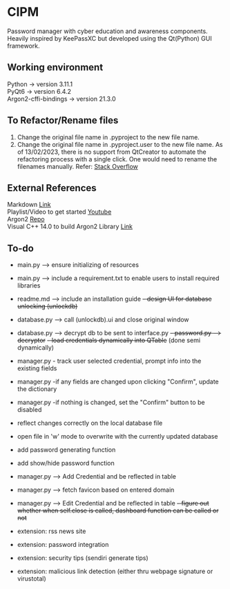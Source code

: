 # CIPM
Password manager with cyber education and awareness components. Heavily inspired by KeePassXC but developed using the Qt(Python) GUI framework.


## Working environment
Python -> version 3.11.1 
<br>PyQt6 -> version 6.4.2
<br>Argon2-cffi-bindings -> version 21.3.0


## To Refactor/Rename files
1. Change the original file name in <projectname>.pyproject to the new file name.
2. Change the original file name in <projectname>.pyproject.user to the new file name.
As of 13/02/2023, there is no support from QtCreator to automate the refactoring process with a single click. One would need to rename the filenames manually. Refer:
[Stack Overflow](https://stackoverflow.com/questions/5528134/how-can-files-and-classes-be-renamed-in-qt-creator)


## External References
Markdown [Link](https://www.markdownguide.org/cheat-sheet/)
<br>Playlist/Video to get started [Youtube](https://www.youtube.com/playlist?list=PL3JVwFmb_BnSOj_OtnKlsc2c7Jcs6boyB)
<br>Argon2 [Repo](https://github.com/p-h-c/phc-winner-argon2#bindings)
<br> Visual C++ 14.0 to build Argon2 Library [Link](https://answers.microsoft.com/en-us/windows/forum/all/microsoft-visual-c-140/6f0726e2-6c32-4719-9fe5-aa68b5ad8e6d)

## To-do
- main.py --> ensure initializing of resources 
- main.py --> include a requirement.txt to enable users to install required libraries
- readme.md --> include an installation guide
~~- design UI for database unlocking (unlockdb)~~
- database.py --> call (unlockdb).ui and close original window
- database.py --> decrypt db to be sent to interface.py 
~~- password.py --> decryptor~~
~~- load credentials dynamically into QTable~~ (done semi dynamically)
- manager.py - track user selected credential, prompt info into the existing fields
- manager.py -if any fields are changed upon clicking "Confirm", update the dictionary
- manager.py -if nothing is changed, set the "Confirm" button to be disabled
- reflect changes correctly on the local database file
- open file in 'w' mode to overwrite with the currently updated database
- add password generating function
- add show/hide password function
- manager.py --> Add Credential and be reflected in table
- manager.py --> fetch favicon based on entered domain
- manager.py --> Edit Credential and be reflected in table
~~- figure out whether when self.close is called, dashboard function can be called or not~~


- extension: rss news site
- extension: password integration
- extension: security tips (sendiri generate tips)
- extension: malicious link detection (either thru webpage signature or virustotal)